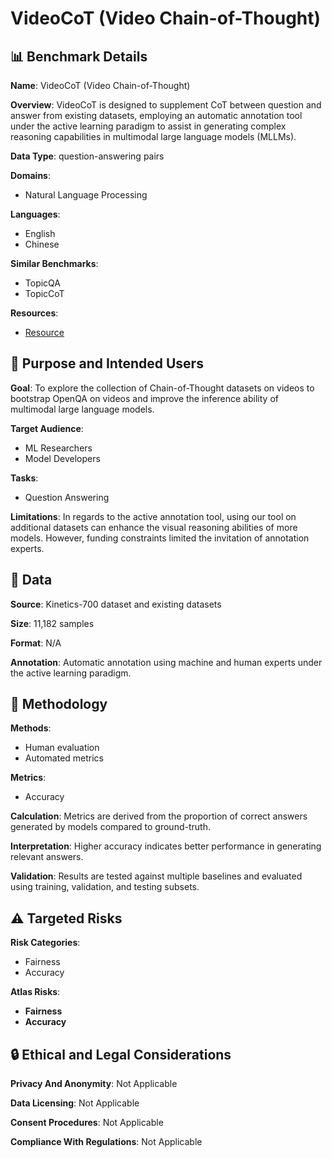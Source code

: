 # VideoCoT (Video Chain-of-Thought)

## 📊 Benchmark Details

**Name**: VideoCoT (Video Chain-of-Thought)

**Overview**: VideoCoT is designed to supplement CoT between question and answer from existing datasets, employing an automatic annotation tool under the active learning paradigm to assist in generating complex reasoning capabilities in multimodal large language models (MLLMs).

**Data Type**: question-answering pairs

**Domains**:
- Natural Language Processing

**Languages**:
- English
- Chinese

**Similar Benchmarks**:
- TopicQA
- TopicCoT

**Resources**:
- [Resource](N/A)

## 🎯 Purpose and Intended Users

**Goal**: To explore the collection of Chain-of-Thought datasets on videos to bootstrap OpenQA on videos and improve the inference ability of multimodal large language models.

**Target Audience**:
- ML Researchers
- Model Developers

**Tasks**:
- Question Answering

**Limitations**: In regards to the active annotation tool, using our tool on additional datasets can enhance the visual reasoning abilities of more models. However, funding constraints limited the invitation of annotation experts.

## 💾 Data

**Source**: Kinetics-700 dataset and existing datasets

**Size**: 11,182 samples

**Format**: N/A

**Annotation**: Automatic annotation using machine and human experts under the active learning paradigm.

## 🔬 Methodology

**Methods**:
- Human evaluation
- Automated metrics

**Metrics**:
- Accuracy

**Calculation**: Metrics are derived from the proportion of correct answers generated by models compared to ground-truth.

**Interpretation**: Higher accuracy indicates better performance in generating relevant answers.

**Validation**: Results are tested against multiple baselines and evaluated using training, validation, and testing subsets.

## ⚠️ Targeted Risks

**Risk Categories**:
- Fairness
- Accuracy

**Atlas Risks**:
- **Fairness**
- **Accuracy**

## 🔒 Ethical and Legal Considerations

**Privacy And Anonymity**: Not Applicable

**Data Licensing**: Not Applicable

**Consent Procedures**: Not Applicable

**Compliance With Regulations**: Not Applicable
